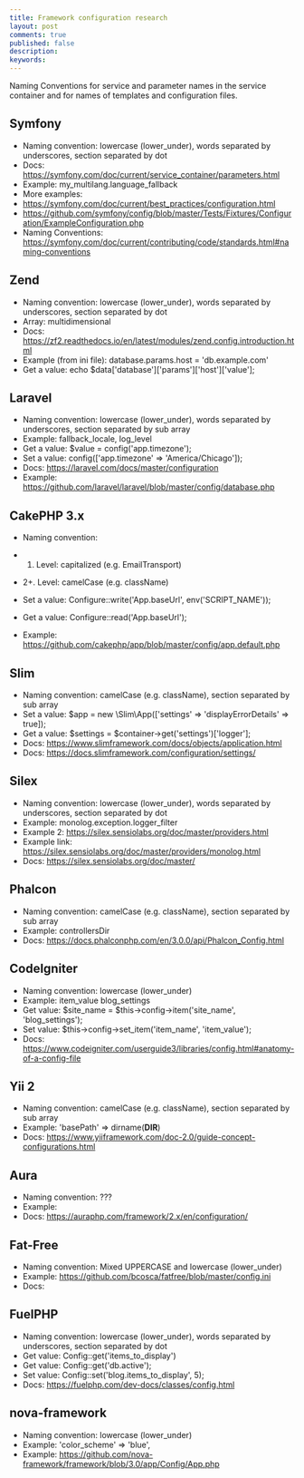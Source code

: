 ```yaml
---
title: Framework configuration research
layout: post
comments: true
published: false
description: 
keywords: 
---
```


Naming Conventions for service and parameter names in the service container and for names of templates and configuration files.

## Symfony

* Naming convention: lowercase (lower_under), words separated by underscores, section separated by dot 
* Docs: https://symfony.com/doc/current/service_container/parameters.html
* Example: my_multilang.language_fallback
* More examples:
* https://symfony.com/doc/current/best_practices/configuration.html
* https://github.com/symfony/config/blob/master/Tests/Fixtures/Configuration/ExampleConfiguration.php 
* Naming Conventions: https://symfony.com/doc/current/contributing/code/standards.html#naming-conventions

## Zend
* Naming convention: lowercase (lower_under), words separated by underscores, section separated by dot
* Array: multidimensional
* Docs: https://zf2.readthedocs.io/en/latest/modules/zend.config.introduction.html
* Example (from ini file): database.params.host = 'db.example.com'
* Get a value: echo $data['database']['params']['host']['value'];

## Laravel 

* Naming convention: lowercase (lower_under), words separated by underscores, section separated by sub array
* Example: fallback_locale, log_level
* Get a value: $value = config('app.timezone');
* Set a value: config(['app.timezone' => 'America/Chicago']);
* Docs: https://laravel.com/docs/master/configuration
* Example: https://github.com/laravel/laravel/blob/master/config/database.php

## CakePHP 3.x

* Naming convention:
*  1. Level: capitalized (e.g. EmailTransport)
*  2+. Level: camelCase  (e.g. className)

* Set a value: Configure::write('App.baseUrl', env('SCRIPT_NAME'));
* Get a value: Configure::read('App.baseUrl');
* Example: https://github.com/cakephp/app/blob/master/config/app.default.php

## Slim

* Naming convention: camelCase  (e.g. className), section separated by sub array
* Set a value: $app = new \Slim\App(['settings' => 'displayErrorDetails' => true]);
* Get a value: $settings = $container->get('settings')['logger'];
* Docs: https://www.slimframework.com/docs/objects/application.html
* Docs: https://docs.slimframework.com/configuration/settings/

## Silex

* Naming convention: lowercase (lower_under), words separated by underscores, section separated by dot 
* Example: monolog.exception.logger_filter
* Example 2: https://silex.sensiolabs.org/doc/master/providers.html
* Example link: https://silex.sensiolabs.org/doc/master/providers/monolog.html
* Docs: https://silex.sensiolabs.org/doc/master/

## Phalcon

* Naming convention: camelCase  (e.g. className), section separated by sub array
* Example: controllersDir 
* Docs: https://docs.phalconphp.com/en/3.0.0/api/Phalcon_Config.html

## CodeIgniter

* Naming convention:  lowercase (lower_under)
* Example:  item_value  blog_settings
* Get value: $site_name = $this->config->item('site_name', 'blog_settings');
* Set value: $this->config->set_item('item_name', 'item_value');
* Docs: https://www.codeigniter.com/userguide3/libraries/config.html#anatomy-of-a-config-file

## Yii 2
* Naming convention: camelCase  (e.g. className), section separated by sub array
* Example: 'basePath' => dirname(__DIR__)
* Docs: https://www.yiiframework.com/doc-2.0/guide-concept-configurations.html

## Aura
* Naming convention: ???
* Example:  
* Docs: https://auraphp.com/framework/2.x/en/configuration/

## Fat-Free

* Naming convention: Mixed UPPERCASE and lowercase (lower_under)
* Example:  https://github.com/bcosca/fatfree/blob/master/config.ini
* Docs: 

## FuelPHP
* Naming convention: lowercase (lower_under), words separated by underscores, section separated by dot 
* Get value: Config::get('items_to_display') 
* Get value: Config::get('db.active');
* Set value: Config::set('blog.items_to_display', 5);
* Docs: https://fuelphp.com/dev-docs/classes/config.html

## nova-framework

* Naming convention: lowercase (lower_under)
* Example: 'color_scheme' => 'blue',
* Example:  https://github.com/nova-framework/framework/blob/3.0/app/Config/App.php